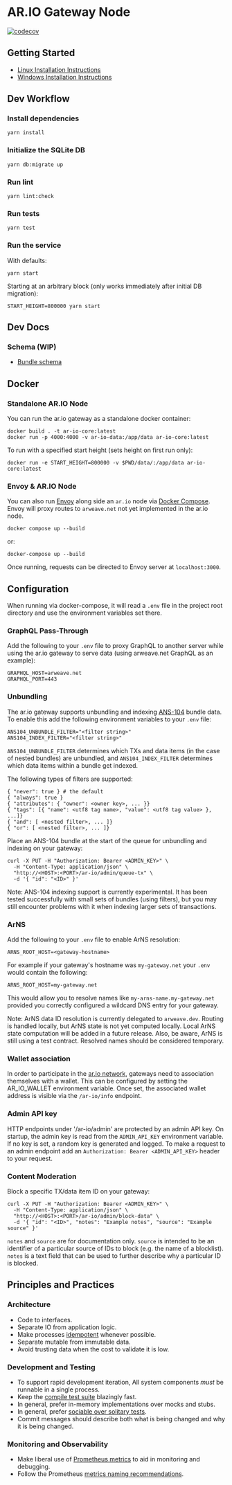 # AR.IO Gateway Node

[![codecov](https://codecov.io/gh/ar-io/ar-io-node/graph/badge.svg?token=F3BJ7W74HY)](https://codecov.io/gh/ar-io/ar-io-node)

## Getting Started

- [Linux Installation Instructions](./docs/linux-setup.md)
- [Windows Installation Instructions](./docs/windows-setup.md)

## Dev Workflow

### Install dependencies

`yarn install`

### Initialize the SQLite DB

`yarn db:migrate up`

### Run lint

`yarn lint:check`

### Run tests

`yarn test`

### Run the service

With defaults:

`yarn start`

Starting at an arbitrary block (only works immediately after initial DB
migration):

`START_HEIGHT=800000 yarn start`

## Dev Docs

### Schema (WIP)

- [Bundle schema]

## Docker

### Standalone AR.IO Node

You can run the ar.io gateway as a standalone docker container:

```shell
docker build . -t ar-io-core:latest
docker run -p 4000:4000 -v ar-io-data:/app/data ar-io-core:latest
```

To run with a specified start height (sets height on first run only):

```shell
docker run -e START_HEIGHT=800000 -v $PWD/data/:/app/data ar-io-core:latest
```

### Envoy & AR.IO Node

You can also run [Envoy] along side an `ar.io` node via [Docker Compose]. Envoy
will proxy routes to `arweave.net` not yet implemented in the ar.io node.

```shell
docker compose up --build
```

or:

```shell
docker-compose up --build
```

Once running, requests can be directed to Envoy server at `localhost:3000`.

## Configuration

When running via docker-compose, it will read a `.env` file in the project root
directory and use the environment variables set there.

### GraphQL Pass-Through

Add the following to your `.env` file to proxy GraphQL to another server while
using the ar.io gateway to serve data (using arweave.net GraphQL as an example):

```
GRAPHQL_HOST=arweave.net
GRAPHQL_PORT=443
```

### Unbundling

The ar.io gateway supports unbundling and indexing [ANS-104] bundle data. To
enable this add the following environment variables to your `.env` file:

```
ANS104_UNBUNDLE_FILTER="<filter string>"
ANS104_INDEX_FILTER="<filter string>"
```

`ANS104_UNBUNDLE_FILTER` determines which TXs and data items (in the case of
nested bundles) are unbundled, and `ANS104_INDEX_FILTER` determines which data
items within a bundle get indexed.

The following types of filters are supported:

```
{ "never": true } # the default
{ "always": true }
{ "attributes": { "owner": <owner key>, ... }}
{ "tags": [{ "name": <utf8 tag name>, "value": <utf8 tag value> }, ...]}
{ "and": [ <nested filter>, ... ]}
{ "or": [ <nested filter>, ... ]}

```

Place an ANS-104 bundle at the start of the queue for unbundling and indexing
on your gateway:

```
curl -X PUT -H "Authorization: Bearer <ADMIN_KEY>" \
  -H "Content-Type: application/json" \
  "http://<HOST>:<PORT>/ar-io/admin/queue-tx" \
  -d '{ "id": "<ID>" }'

```

Note: ANS-104 indexing support is currently experimental. It has been tested
successfully with small sets of bundles (using filters), but you may still
encounter problems with it when indexing larger sets of transactions.

### ArNS

Add the following to your `.env` file to enable ArNS resolution:

```
ARNS_ROOT_HOST=<gateway-hostname>
```

For example if your gateway's hostname was `my-gateway.net` your `.env` would
contain the following:

```
ARNS_ROOT_HOST=my-gateway.net
```

This would allow you to resolve names like `my-arns-name.my-gateway.net` provided
you correctly configured a wildcard DNS entry for your gateway.

Note: ArNS data ID resolution is currently delegated to `arweave.dev`. Routing is
handled locally, but ArNS state is not yet computed locally. Local ArNS state
computation will be added in a future release. Also, be aware, ArNS is still using
a test contract. Resolved names should be considered temporary.

### Wallet association

In order to participate in the [ar.io network](https://ar.io/), gateways need to
association themselves with a wallet. This can be configured by setting the AR_IO_WALLET
environment variable. Once set, the associated wallet address is visible via the
`/ar-io/info` endpoint.

### Admin API key

HTTP endpoints under '/ar-io/admin' are protected by an admin API key. On startup,
the admin key is read from the `ADMIN_API_KEY` environment variable. If no key is
set, a random key is generated and logged. To make a request to an admin endpoint
add an `Authorization: Bearer <ADMIN_API_KEY>` header to your request.

### Content Moderation

Block a specific TX/data item ID on your gateway:

```
curl -X PUT -H "Authorization: Bearer <ADMIN_KEY>" \
  -H "Content-Type: application/json" \
  "http://<HOST>:<PORT>/ar-io/admin/block-data" \
  -d '{ "id": "<ID>", "notes": "Example notes", "source": "Example source" }'

```

`notes` and `source` are for documentation only. `source` is intended to be an
identifier of a particular source of IDs to block (e.g. the name of a
blocklist). `notes` is a text field that can be used to further describe why a
particular ID is blocked.

## Principles and Practices

### Architecture

- Code to interfaces.
- Separate IO from application logic.
- Make processes [idempotent] whenever possible.
- Separate mutable from immutable data.
- Avoid trusting data when the cost to validate it is low.

### Development and Testing

- To support rapid development iteration, All system components _must_ be
  runnable in a single process.
- Keep the [compile test suite] blazingly fast.
- In general, prefer in-memory implementations over mocks and stubs.
- In general, prefer [sociable over solitary tests].
- Commit messages should describe both what is being changed and why it is
  being changed.

### Monitoring and Observability

- Make liberal use of [Prometheus metrics] to aid in monitoring and debugging.
- Follow the Prometheus [metrics naming recommendations].

[ans-104]: https://github.com/ArweaveTeam/arweave-standards/blob/master/ans/ANS-104.md
[docker compose]: https://docs.docker.com/compose/install/
[envoy]: https://www.envoyproxy.io/
[bundle schema]: https://ar-io.github.io/ar-io-node/schema/sqlite/bundles/index.html
[idempotent]: https://en.wikipedia.org/wiki/Idempotence
[compile test suite]: https://martinfowler.com/bliki/UnitTest.html
[sociable over solitary tests]: https://martinfowler.com/bliki/UnitTest.html
[prometheus metrics]: https://github.com/siimon/prom-client
[metrics naming recommendations]: https://prometheus.io/docs/practices/naming/
